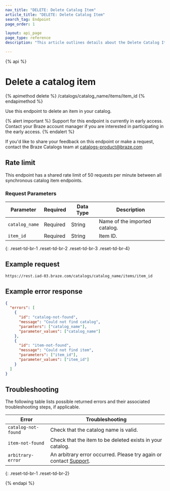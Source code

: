 ```yaml
---
nav_title: "DELETE: Delete Catalog Item"
article_title: "DELETE: Delete Catalog Item"
search_tag: Endpoint
page_order: 1

layout: api_page
page_type: reference
description: "This article outlines details about the Delete Catalog Item Braze endpoint."

---
```

{% api %}
# Delete a catalog item
{% apimethod delete %}
/catalogs/catalog_name/items/item_id
{% endapimethod %}

Use this endpoint to delete an item in your catalog. 

{% alert important %}
Support for this endpoint is currently in early access. Contact your Braze account manager if you are interested in participating in the early access.
{% endalert %}

If you'd like to share your feedback on this endpoint or make a request, contact the Braze Catalogs team at [catalogs-product@braze.com](mailto:catalogs-product@braze.com)

## Rate limit

This endpoint has a shared rate limit of 50 requests per minute between all synchronous catalog item endpoints.

### Request Parameters

| Parameter | Required | Data Type | Description |
|---|---|---|---|
| `catalog_name`  | Required | String | Name of the imported catalog.|
| `item_id` | Required | String | Item ID. | 
{: .reset-td-br-1 .reset-td-br-2 .reset-td-br-3 .reset-td-br-4}

## Example request

```
https://rest.iad-03.braze.com/catalogs/catalog_name/items/item_id
```

## Example error response 

```json
{
  "errors": [
    {
      "id": "catalog-not-found",
      "message": "Could not find catalog",
      "paramters": ["catalog_name"],
      "parameter_values": ["catalog_name"]
    },
    {
      "id": "item-not-found",
      "message": "Could not find item",
      "parameters": ["item_id"],
      "parameter_values": ["item_id"]
    }
  ]
}
```

## Troubleshooting

The following table lists possible returned errors and their associated troubleshooting steps, if applicable.

| Error | Troubleshooting |
| --- | --- |
| `catalog-not-found` | Check that the catalog name is valid. |
| `item-not-found`| Check that the item to be deleted exists in your catalog. |
| `arbitrary-error` | An arbitrary error occurred. Please try again or contact [Support]({{site.baseurl}}/support_contact/). |
{: .reset-td-br-1 .reset-td-br-2}

{% endapi %}